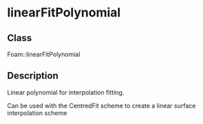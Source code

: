 # linearFitPolynomial 
## Class
Foam::linearFitPolynomial

## Description
Linear polynomial for interpolation fitting.

Can be used with the CentredFit scheme to create a linear surface
interpolation scheme

